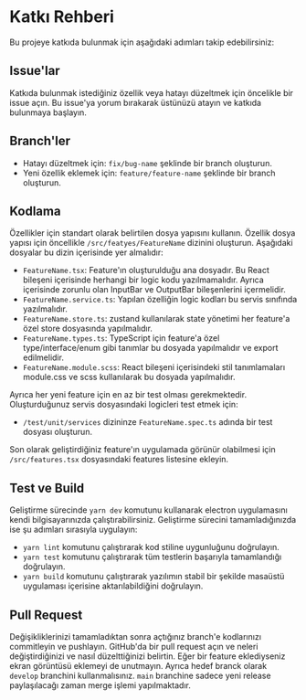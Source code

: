 # Katkı Rehberi
Bu projeye katkıda bulunmak için aşağıdaki adımları takip edebilirsiniz:

## Issue'lar
Katkıda bulunmak istediğiniz özellik veya hatayı düzeltmek için öncelikle bir issue açın. Bu issue'ya yorum bırakarak üstünüzü atayın ve katkıda bulunmaya başlayın.

## Branch'ler
- Hatayı düzeltmek için: `fix/bug-name` şeklinde bir branch oluşturun.
- Yeni özellik eklemek için: `feature/feature-name` şeklinde bir branch oluşturun.

## Kodlama
Özellikler için standart olarak belirtilen dosya yapısını kullanın. Özellik dosya yapısı için öncellikle `/src/featyes/FeatureName` dizinini oluşturun. Aşağıdaki dosyalar bu dizin içerisinde yer almalıdır:

- `FeatureName.tsx`: Feature'ın oluşturulduğu ana dosyadır. Bu React bileşeni içerisinde herhangi bir logic kodu yazılmamalıdır. Ayrıca içerisinde zorunlu olan InputBar ve OutputBar bileşenlerini içermelidir.
- `FeatureName.service.ts`: Yapılan özelliğin logic kodları bu servis sınıfında yazılmalıdır.
- `FeatureName.store.ts`: zustand kullanılarak state yönetimi her feature'a özel store dosyasında yapılmalıdır.
- `FeatureName.types.ts`: TypeScript için feature'a özel type/interface/enum gibi tanımlar bu dosyada yapılmalıdır ve export edilmelidir.
- `FeatureName.module.scss`: React bileşeni içerisindeki stil tanımlamaları module.css ve scss kullanılarak bu dosyada yapılmalıdır.

Ayrıca her yeni feature için en az bir test olması gerekmektedir. Oluşturduğunuz servis dosyasındaki logicleri test etmek için:
- `/test/unit/services` dizininze `FeatureName.spec.ts` adında bir test dosyası oluşturun.

Son olarak geliştirdiğiniz feature'ın uygulamada görünür olabilmesi için `/src/features.tsx` dosyasındaki features listesine ekleyin.

## Test ve Build

Geliştirme sürecinde `yarn dev` komutunu kullanarak electron uygulamasını kendi bilgisayarınızda çalıştırabilirsiniz. Geliştirme sürecini tamamladığınızda ise şu adımları sırasıyla uygulayın:

- `yarn lint` komutunu çalıştırarak kod stiline uygunluğunu doğrulayın.
- `yarn test` komutunu çalıştırarak tüm testlerin başarıyla tamamlandığı doğrulayın.
- `yarn build` komutunu çalıştırarak yazılımın stabil bir şekilde masaüstü uygulaması içerisine aktarılabildiğini doğrulayın.

## Pull Request
Değişikliklerinizi tamamladıktan sonra açtığınız branch'e kodlarınızı commitleyin ve pushlayın. GitHub'da bir pull request açın ve neleri değiştirdiğinizi ve nasıl düzelttiğinizi belirtin. Eğer bir feature eklediyseniz ekran görüntüsü eklemeyi de unutmayın. Ayrıca hedef branck olarak `develop` branchini kullanmalısınız. `main` branchine sadece yeni release paylaşılacağı zaman merge işlemi yapılmaktadır.
